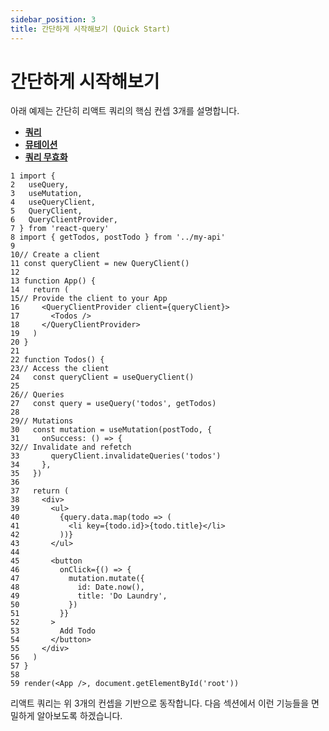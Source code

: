 ```yaml
---
sidebar_position: 3
title: 간단하게 시작해보기 (Quick Start)
---
```


# 간단하게 시작해보기

아래 예제는 간단히 리액트 쿼리의 핵심 컨셉 3개를 설명합니다.

-   **[쿼리](https://react-query.tanstack.com/guides/queries)**
-   **[뮤테이션](https://react-query.tanstack.com/guides/mutations)**
-   **[쿼리 무효화](https://react-query.tanstack.com/guides/query-invalidation)**

```tsx
1 import {
2   useQuery,
3   useMutation,
4   useQueryClient,
5   QueryClient,
6   QueryClientProvider,
7 } from 'react-query'
8 import { getTodos, postTodo } from '../my-api'
9
10// Create a client
11 const queryClient = new QueryClient()
12
13 function App() {
14   return (
15// Provide the client to your App
16     <QueryClientProvider client={queryClient}>
17       <Todos />
18     </QueryClientProvider>
19   )
20 }
21
22 function Todos() {
23// Access the client
24   const queryClient = useQueryClient()
25
26// Queries
27   const query = useQuery('todos', getTodos)
28
29// Mutations
30   const mutation = useMutation(postTodo, {
31     onSuccess: () => {
32// Invalidate and refetch
33       queryClient.invalidateQueries('todos')
34     },
35   })
36
37   return (
38     <div>
39       <ul>
40         {query.data.map(todo => (
41           <li key={todo.id}>{todo.title}</li>
42         ))}
43       </ul>
44
45       <button
46         onClick={() => {
47           mutation.mutate({
48             id: Date.now(),
49             title: 'Do Laundry',
50           })
51         }}
52       >
53         Add Todo
54       </button>
55     </div>
56   )
57 }
58
59 render(<App />, document.getElementById('root'))

```

리액트 쿼리는 위 3개의 컨셉을 기반으로 동작합니다. 다음 섹션에서 이런 기능들을 면밀하게 알아보도록 하겠습니다.
